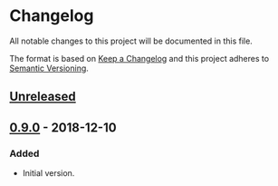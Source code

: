 # Changelog

All notable changes to this project will be documented in this file.

The format is based on [Keep a Changelog](http://keepachangelog.com/)
and this project adheres to [Semantic Versioning](http://semver.org/).

## [Unreleased](https://github.com/atomist/sdm-pack-pulumi/compare/0.9.0...HEAD)

## [0.9.0](https://github.com/atomist/sdm-pack-pulumi/tree/0.9.0) - 2018-12-10

### Added

-   Initial version.
